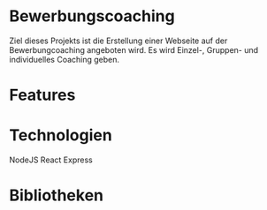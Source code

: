 # Bewerbungscoaching

Ziel dieses Projekts ist die Erstellung einer Webseite auf der Bewerbungcoaching angeboten wird. Es wird Einzel-, Gruppen- und individuelles Coaching geben. 

# Features

# Technologien
NodeJS
React
Express

# Bibliotheken
